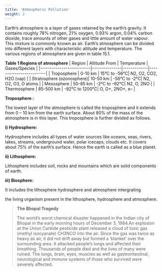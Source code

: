 ```yaml
---
title: 'Atmospheric Pollution'
weight: 2
---
```



Earth’s atmosphere is a layer of gases retained by the earth’s gravity. It contains roughly  78%  nitrogen,  21%  oxygen,
0.93% argon, 0.04% carbon dioxide, trace amounts of other gases and little amount of water vapour. This mixture is commonly known as air.
Earth’s atmosphere can be divided into different layers with characteristic altitude and temperature. The various regions of atmosphere are given in table 15.1.

**Table 1 Regions of atmosphere**
| Region                   | Altitude From | Temperature | Gases/Species           |
|--------------------------|---------------|-------------|-------------------------|
| Troposphere              | 0-10 km       | 15°C to -56°C| N2, O2, CO2, H2O (vap)  |
| Stratosphere (ozonosphere)| 10-50 km      | -56°C to -2°C| N2, O2, O3, O atoms     |
| Mesosphere               | 50-85 km      | -2°C to –92°C| N2, O, 2NO              |
| Thermosphere             | 85-500 km     | -92°C to 1200°C| O, O+, 2NO+, e–         |
 

**Troposphere :**

The lowest layer of the atmosphere is called the troposphere and it extends from 0 – 10 km from the earth surface. About 80% of the mass of the atmosphere is in this layer. This troposphere is further divided as follows.

**i) Hydrosphere:**

Hydrosphere includes all types of water sources like oceans, seas, rivers, lakes, streams, underground water, polar icecaps, clouds etc. It covers about 75% of the earth’s surface. Hence the earth is called as a blue planet.

**ii) Lithosphere:**

Lithosphere includes soil, rocks and mountains which are solid components of earth.

**iii) Biosphere:**

It includes the lithosphere hydrosphere and atmosphere intergrating  

the living organism present in the lithosphere, hydrosphere and atmosphere.

>**The Bhopal Tragedy**
>
>The world’s worst chemical disaster happened in the Indian city of Bhopal in the early morning hours of December 3, 1984.An explosion at the Union Carbide pesticide plant released a cloud of toxic gas (methyl isocyanate) CH3NCO into the air. Since the gas was twice as heavy as air, it did not drift away but formed a ‘blanket’ over the surrounding area. It attacked people’s lungs and affected their breathing. Thousands of people died and the lives of many were ruined. The lungs, brain, eyes, muscles as well as gastrointestinal, neurological and immune systems of those who survived were severely affected.
